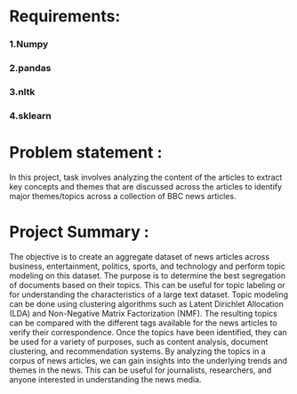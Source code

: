 # Requirements: 
### 1.Numpy 
### 2.pandas 
### 3.nltk 
### 4.sklearn 

# Problem statement :
In this project, task involves analyzing the content of the articles to extract key concepts and themes that are discussed across the articles to identify major themes/topics across a collection of BBC news articles.

# Project Summary :
The objective is to create an aggregate dataset of news articles across business, entertainment, politics, sports, and technology and perform topic modeling on this dataset. The purpose is to determine the best segregation of documents based on their topics. This can be useful for topic labeling or for understanding the characteristics of a large text dataset.
Topic modeling can be done using clustering algorithms such as Latent Dirichlet Allocation (LDA) and Non-Negative Matrix Factorization (NMF). The resulting topics can be compared with the different tags available for the news articles to verify their correspondence.
Once the topics have been identified, they can be used for a variety of purposes, such as content analysis, document clustering, and recommendation systems. By analyzing the topics in a corpus of news articles, we can gain insights into the underlying trends and themes in the news. This can be useful for journalists, researchers, and anyone interested in understanding the news media.


